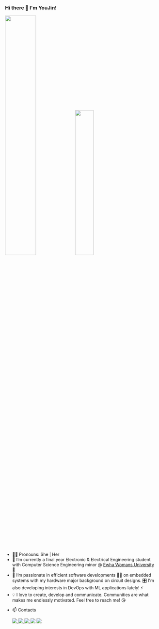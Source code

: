 ### Hi there 👋 I'm YouJin!

<p>
<!-- ![https://github.com/jung-youjin](https://user-images.githubusercontent.com/37402072/123548370-7ce3ae00-d79f-11eb-8c14-644ff3914a2f.gif) -->
   
  <img src ="https://resources.altium.com/sites/default/files/inline-images/Creating-a-Ground-Plane-for-Your-PCB-Design-animation-C.gif" width="45%" />
  <img src ="https://user-images.githubusercontent.com/37402072/124953068-c493f080-e04f-11eb-99fb-33366bb093d9.png" width="35%"/>


  <!--
<img src ="https://user-images.githubusercontent.com/37402072/123548370-7ce3ae00-d79f-11eb-8c14-644ff3914a2f.gif" height="175px"/>
<img src ="https://user-images.githubusercontent.com/37402072/123548757-20818e00-d7a1-11eb-8a03-bf57a7119072.gif" height="175px"/>
<img src ="https://www.google.com/url?sa=i&url=https%3A%2F%2Fwww.shacktech.co.uk%2Fblog%2F2019%2F05%2F27%2Fq-and-a-with-lee-sexton-senior-escalations-engineer%2F&psig=AOvVaw3oG_LlylVwM5Cp_cFHXEjn&ust=1625846404903000&source=images&cd=vfe&ved=0CAoQjRxqFwoTCJDd9Ins0_ECFQAAAAAdAAAAABAJ" />
<img src ="https://resources.altium.com/sites/default/files/inline-images/The-Best-Multilayer-PCB-Design-Tips-for-Circuit-Board-Layout-C.gif" />
<img src ="https://assets.lookbookspro.com/bernstein-andriulli/gs_5bc702aa-2b94-48fe-a172-05e6ac110003.gif" />
<img src ="https://resources.altium.com/sites/default/files/inline-images/High-Voltage-PCB-Design-animation.gif" />
<img src ="https://kingbright-europe.de/wp-content/uploads/2018/08/kb_platine_400px_animation.gif" />
<img src ="https://66.media.tumblr.com/2579b151ef682bee894c972c740ed6ca/0bdf9bb91a438747-74/s1280x1920/39c8fe6c3c57a0146af57ceba757a840eb066caf.gif" />
<img src ="https://i.imgur.com/CfoKeju.gif" />
<img src ="https://i.pinimg.com/originals/b4/b6/d0/b4b6d0fdd1db2f90a76ce4665a4355b4.gif" />
<img src ="https://media1.tenor.com/images/b0756ec4538bc338e1ba4d21bc11bf64/tenor.gif?itemid=12893054" />
<img src ="http://24.media.tumblr.com/6473f9823e992ba72c388b964a115d74/tumblr_n4p2tgyLjE1ttj3v1o1_r1_1280.gif" height="250px" /> 
  <img src ="https://assets.lookbookspro.com/bernstein-andriulli/gs_5bc702aa-2b94-48fe-a172-05e6ac110003.gif" height="250px"/>
-->
                                                                                        

<!-- <img src ="https://user-images.githubusercontent.com/37402072/123548578-4bb7ad80-d7a0-11eb-976e-a58987931fd9.gif" width="225px"/> -->
</p>

- 🙎‍♀️ Pronouns: She | Her
- 🔭 I’m currently a final year Electronic & Electrical Engineering student with Computer Science Engineering minor @ [Ewha Womans University](https://ewha.ac.kr) 🌸
- 🌱 I’m passionate in efficient software developments 👩‍💻 on embedded systems with my hardware major background on circuit designs. 🎛 I'm also developing interests in DevOps with ML applications lately! ⚡
- 💡 I love to create, develop and communicate. Communities are what makes me endlessly motivated. Feel free to reach me! 😘
<!-- - 🌱 I’m passionate in software developments 👩‍💻 (newbie🍀 focusing on embedded sw) as well as my major studies focusing on integrated circuit designs, digital image processing + deep learning ⚡
- 🌼 I'm also developing my skills in **tech-leadership**, making presentations, writing journals, **creative design creations**
- 💡 I love to create, develop,  -->


<!--
  <p>
  <img src="https://img.shields.io/badge/C++-00599C?style=flat-square&logo=C%2B%2B&logoColor=white"/> <img src="https://img.shields.io/badge/C-A8B9CC?style=flat-square&logo=C&logoColor=white"/> <img src ="https://img.shields.io/badge/Matlab-0076A8?style=flat-square&logo=mathworks&logoColor=white "/> <img src="https://img.shields.io/badge/Python-3776AB?style=flat-square&logo=python&logoColor=white"/> <img src="https://img.shields.io/badge/Javascript-F7DF1E?style=flat-square&logo=Javascript&logoColor=white"/>  </p> -->
  
  <!--img src="https://img.shields.io/badge/Django-092E20?style=flat-square&logo=Django&logoColor=white"/> <img src="https://img.shields.io/badge/RubyonRails-CC0000?style=flat-square&logo=Ruby-on-rails&logoColor=white"/> <img src="https://img.shields.io/badge/RaspberryPi-A22846?style=flat-square&logo=Raspberry-pi&logoColor=white"/-->
  

- 📫 Contacts
   <p>
     <a href="mailto:jungyoujin0527@gmail.com?"><img src="https://img.shields.io/badge/Gmail-EA4335?style=flat-square&logo=Gmail&logoColor=white&link=(mailto:jungyoujin0527@gmail.com?subject=Hi%YouJin,%reaching%out%to%you%from%Github!)"/> <a href="https://www.linkedin.com/in/youjinjung/"><img src="https://img.shields.io/badge/LinkedIn-0A66C2?style=flat-square&logo=LinkedIn&logoColor=white&link=https://www.linkedin.com/in/youjinjung/"/> <a href="https://www.instagram.com/_jungyoujin/"><img src="https://img.shields.io/badge/Instagram-E4405F?style=flat-square&logo=Instagram&logoColor=white&link=https://www.instagram.com/_jungyoujin/"/> <a href="https://www.facebook.com/jungyoujin0527"><img src="https://img.shields.io/badge/-Facebook-1877f2?style=flat-square&logo=facebook&logoColor=white&link=https://www.facebook.com/jungyoujin0527"/></a> <a href="https://hits.seeyoufarm.com"><img src="https://hits.seeyoufarm.com/api/count/incr/badge.svg?url=https%3A%2F%2Fgithub.com%2Fjung-youjin&count_bg=%23F39C9C&title_bg=%23555555&icon=github.svg&icon_color=%23FFFFFF&title=Hits&edge_flat=true"/></a> &nbsp
<!--         <img src ="https://education.github.com/assets/next/campus-experts/ce-flag-59b436097e6168e12b543fec9e936037ff777d1c0160fa4b07cd7394d8779418.png" width="10%"> -->
   </p>

     
